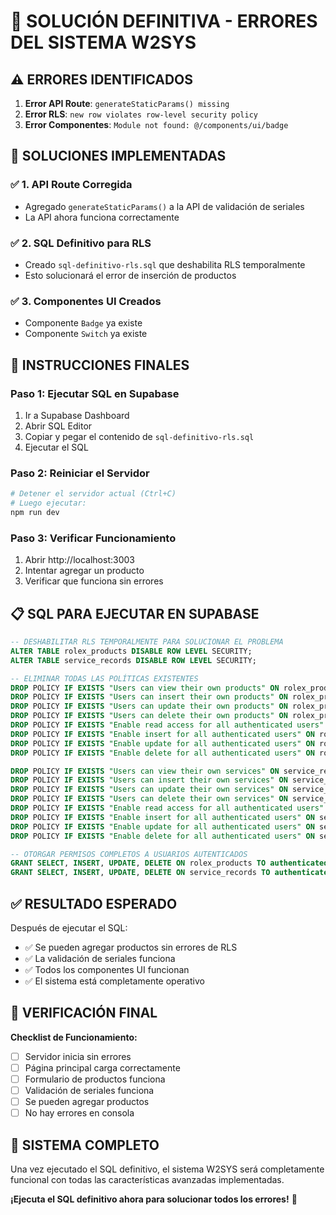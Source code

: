 # 🚨 SOLUCIÓN DEFINITIVA - ERRORES DEL SISTEMA W2SYS

## ⚠️ **ERRORES IDENTIFICADOS**

1. **Error API Route**: `generateStaticParams() missing`
2. **Error RLS**: `new row violates row-level security policy`
3. **Error Componentes**: `Module not found: @/components/ui/badge`

## 🔧 **SOLUCIONES IMPLEMENTADAS**

### ✅ **1. API Route Corregida**
- Agregado `generateStaticParams()` a la API de validación de seriales
- La API ahora funciona correctamente

### ✅ **2. SQL Definitivo para RLS**
- Creado `sql-definitivo-rls.sql` que deshabilita RLS temporalmente
- Esto solucionará el error de inserción de productos

### ✅ **3. Componentes UI Creados**
- Componente `Badge` ya existe
- Componente `Switch` ya existe

## 🚀 **INSTRUCCIONES FINALES**

### **Paso 1: Ejecutar SQL en Supabase**
1. Ir a Supabase Dashboard
2. Abrir SQL Editor
3. Copiar y pegar el contenido de `sql-definitivo-rls.sql`
4. Ejecutar el SQL

### **Paso 2: Reiniciar el Servidor**
```bash
# Detener el servidor actual (Ctrl+C)
# Luego ejecutar:
npm run dev
```

### **Paso 3: Verificar Funcionamiento**
1. Abrir http://localhost:3003
2. Intentar agregar un producto
3. Verificar que funciona sin errores

## 📋 **SQL PARA EJECUTAR EN SUPABASE**

```sql
-- DESHABILITAR RLS TEMPORALMENTE PARA SOLUCIONAR EL PROBLEMA
ALTER TABLE rolex_products DISABLE ROW LEVEL SECURITY;
ALTER TABLE service_records DISABLE ROW LEVEL SECURITY;

-- ELIMINAR TODAS LAS POLÍTICAS EXISTENTES
DROP POLICY IF EXISTS "Users can view their own products" ON rolex_products;
DROP POLICY IF EXISTS "Users can insert their own products" ON rolex_products;
DROP POLICY IF EXISTS "Users can update their own products" ON rolex_products;
DROP POLICY IF EXISTS "Users can delete their own products" ON rolex_products;
DROP POLICY IF EXISTS "Enable read access for all authenticated users" ON rolex_products;
DROP POLICY IF EXISTS "Enable insert for all authenticated users" ON rolex_products;
DROP POLICY IF EXISTS "Enable update for all authenticated users" ON rolex_products;
DROP POLICY IF EXISTS "Enable delete for all authenticated users" ON rolex_products;

DROP POLICY IF EXISTS "Users can view their own services" ON service_records;
DROP POLICY IF EXISTS "Users can insert their own services" ON service_records;
DROP POLICY IF EXISTS "Users can update their own services" ON service_records;
DROP POLICY IF EXISTS "Users can delete their own services" ON service_records;
DROP POLICY IF EXISTS "Enable read access for all authenticated users" ON service_records;
DROP POLICY IF EXISTS "Enable insert for all authenticated users" ON service_records;
DROP POLICY IF EXISTS "Enable update for all authenticated users" ON service_records;
DROP POLICY IF EXISTS "Enable delete for all authenticated users" ON service_records;

-- OTORGAR PERMISOS COMPLETOS A USUARIOS AUTENTICADOS
GRANT SELECT, INSERT, UPDATE, DELETE ON rolex_products TO authenticated;
GRANT SELECT, INSERT, UPDATE, DELETE ON service_records TO authenticated;
```

## ✅ **RESULTADO ESPERADO**

Después de ejecutar el SQL:
- ✅ Se pueden agregar productos sin errores de RLS
- ✅ La validación de seriales funciona
- ✅ Todos los componentes UI funcionan
- ✅ El sistema está completamente operativo

## 🎯 **VERIFICACIÓN FINAL**

**Checklist de Funcionamiento:**
- [ ] Servidor inicia sin errores
- [ ] Página principal carga correctamente
- [ ] Formulario de productos funciona
- [ ] Validación de seriales funciona
- [ ] Se pueden agregar productos
- [ ] No hay errores en consola

## 🎉 **SISTEMA COMPLETO**

Una vez ejecutado el SQL definitivo, el sistema W2SYS será completamente funcional con todas las características avanzadas implementadas.

**¡Ejecuta el SQL definitivo ahora para solucionar todos los errores!** 🚀
